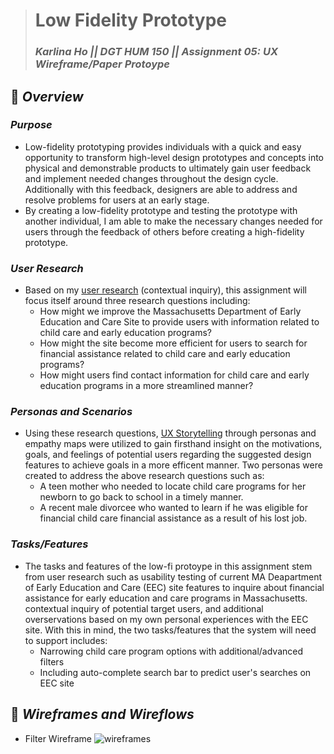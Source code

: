 > # Low Fidelity Prototype
> ### _Karlina Ho || DGT HUM 150 || Assignment 05: UX Wireframe/Paper Protoype_

## 📱 *Overview* 
### *Purpose* 
* Low-fidelity prototyping provides individuals with a quick and easy opportunity to transform high-level design prototypes and concepts into physical and demonstrable products to ultimately gain user feedback and implement needed changes throughout the design cycle. Additionally with this feedback, designers are able to address and resolve problems for users at an early stage.  
* By creating a low-fidelity prototype and testing the prototype with another individual, I am able to make the necessary changes needed for users through the feedback of others before creating a high-fidelity prototype. 

### *User Research* 
* Based on my [user research](https://github.com/KarlinaHo/DH110-KarlinaHo/blob/main/DH110%20Assignment/Assignment03README.md) (contextual inquiry), this assignment will focus itself around three research questions including: 
  * How might we improve the Massachusetts Department of Early Education and Care Site to provide users with information related to child care and early education programs?
  * How might the site become more efficient for users to search for financial assistance related to child care and early education programs?
  * How might users find contact information for child care and early education programs in a more streamlined manner? 

### *Personas and Scenarios*
* Using these research questions, [UX Storytelling](https://github.com/KarlinaHo/DH110-KarlinaHo/blob/main/DH110%20Assignment/Assignment04README.md) through personas and empathy maps were utilized to gain firsthand insight on the motivations, goals, and feelings of potential users regarding the suggested design features to achieve goals in a more efficent manner. Two personas were created to address the above research questions such as: 
  * A teen mother who needed to locate child care programs for her newborn to go back to school in a timely manner.
  * A recent male divorcee who wanted to learn if he was eligible for financial child care financial assistance as a result of his lost job. 

### *Tasks/Features*
* The tasks and features of the low-fi protoype in this assignment stem from user research such as usability testing of current MA Deapartment of Early Education and Care (EEC) site features to inquire about financial assistance for early education and care programs in Massachusetts. contextual inquiry of potential target users, and additional overservations based on my own personal experiences with the EEC site. With this in mind, the two tasks/features that the system will need to support includes: 
  * Narrowing child care program options with additional/advanced filters 
  * Including auto-complete search bar to predict user's searches on EEC site

## 📱 *Wireframes and Wireflows* 
* Filter Wireframe ![wireframes]()

